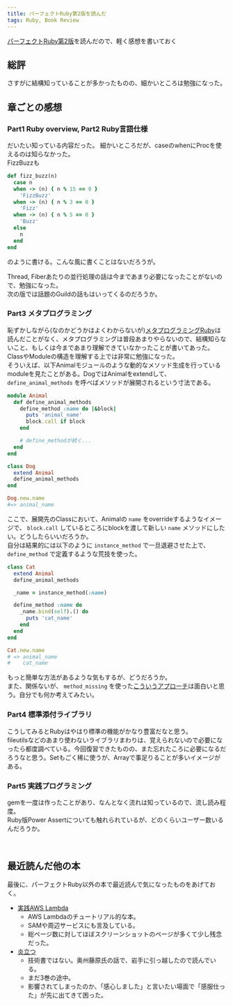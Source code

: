 ```yaml
---
title: パーフェクトRuby第2版を読んだ
tags: Ruby, Book Review
---
```

[パーフェクトRuby第2版](http://gihyo.jp/book/2017/978-4-7741-8977-2)を読んだので、軽く感想を書いておく<!--more-->  

## 総評
さすがに結構知っていることが多かったものの、細かいところは勉強になった。

## 章ごとの感想

### Part1 Ruby overview, Part2 Ruby言語仕様
だいたい知っている内容だった。
細かいところだが、caseのwhenにProcを使えるのは知らなかった。  
FizzBuzzも
```ruby
def fizz_buzz(n)
  case n
  when -> (n) { n % 15 == 0 }
    'FizzBuzz'
  when -> (n) { n % 3 == 0 }
    'Fizz'
  when -> (n) { n % 5 == 0 }
    'Buzz'
  else
    n
  end
end
```
のように書ける。こんな風に書くことはないだろうが。
  
Thread, Fiberあたりの並行処理の話は今まであまり必要になったことがないので、勉強になった。  
次の版では話題のGuildの話もはいってくるのだろうか。

### Part3 メタプログラミング
恥ずかしながら(なのかどうかはよくわからないが)[メタプログラミングRuby](https://www.oreilly.co.jp/books/9784873117430/)は読んだことがなく、メタプログラミングは普段あまりやらないので、結構知らないこと、もしくは今まであまり理解できていなかったことが書いてあった。ClassやModuleの構造を理解する上では非常に勉強になった。  
そういえば、以下Animalモジュールのような動的なメソッド生成を行っているmoduleを見たことがある。DogではAnimalをextendして、`define_animal_methods` を呼べばメソッドが展開されるという寸法である。

```ruby
module Animal
  def define_animal_methods
    define_method :name do |&block|
      puts 'animal_name'
      block.call if block
    end

    # define_methodが続く...
  end
end

class Dog
  extend Animal
  define_animal_methods
end

Dog.new.name
#=> animal_name
```

ここで、展開先のClassにおいて、Animalの `name` をoverrideするようなイメージで、 `block.call` しているところにblockを渡して新しい `name` メソッドにしたい。どうしたらいいだろうか。  
自分は結果的には以下のように `instance_method` で一旦退避させた上で、 `define_method` で定義するような荒技を使った。

```ruby
class Cat
  extend Animal
  define_animal_methods

  _name = instance_method(:name)

  define_method :name do
    _name.bind(self).() do
      puts 'cat_name'
    end
  end
end

Cat.new.name
# => animal_name
#    cat_name
```

もっと簡単な方法があるような気もするが、どうだろうか。  
また、関係ないが、 `method_missing` を使った[こういうアプローチ](http://qiita.com/pink_bangbi/items/274c8227a92826a269cb)は面白いと思う。自分でも何か考えてみたい。

### Part4 標準添付ライブラリ
こうしてみるとRubyはやはり標準の機能がかなり豊富だなと思う。  
fileutilsなどのあまり使わないライブラリまわりは、覚えられないので必要になったら都度調べている。今回復習できたものの、また忘れたころに必要になるだろうなと思う。Setもごく稀に使うが、Arrayで事足りることが多いイメージがある。

### Part5 実践プログラミング
gemを一度は作ったことがあり、なんとなく流れは知っているので、流し読み程度。  
Ruby版Power Assertについても触れられているが、どのくらいユーザー数いるんだろうか。

<br />

## 最近読んだ他の本
最後に、パーフェクトRuby以外の本で最近読んで気になったものをあげておく。  

- [実践AWS Lambda](http://amzn.to/2swsaZF)
    - AWS Lambdaのチュートリアル的な本。
    - SAMや周辺サービスにも言及している。
    - 総ページ数に対してほぼスクリーンショットのページが多くて少し残念だった。
- [炎立つ](http://amzn.to/2sWR81T)
    - 技術書ではない。奥州藤原氏の話で、岩手に引っ越したので読んでいる。
    - まだ3巻の途中。
    - 影響されてしまったのか、「感心しました」と言いたい場面で「感服仕った」が先に出てきて困った。
